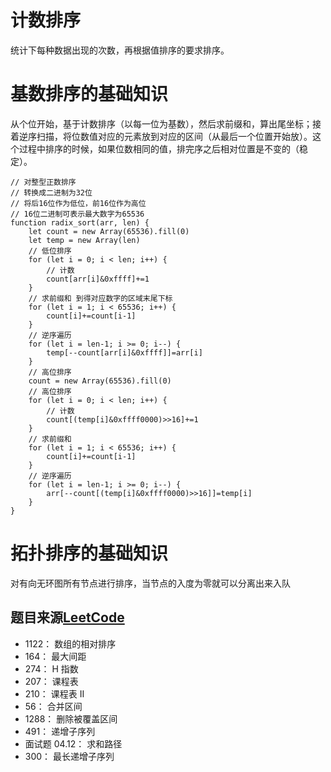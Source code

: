 # 计数排序
统计下每种数据出现的次数，再根据值排序的要求排序。
# 基数排序的基础知识
从个位开始，基于计数排序（以每一位为基数），然后求前缀和，算出尾坐标；接着逆序扫描，将位数值对应的元素放到对应的区间（从最后一个位置开始放）。这个过程中排序的时候，如果位数相同的值，排完序之后相对位置是不变的（稳定）。
```
// 对整型正数排序
// 转换成二进制为32位
// 将后16位作为低位，前16位作为高位
// 16位二进制可表示最大数字为65536
function radix_sort(arr, len) {
    let count = new Array(65536).fill(0)
    let temp = new Array(len)
    // 低位排序
    for (let i = 0; i < len; i++) {
        // 计数
        count[arr[i]&0xffff]+=1
    }
    // 求前缀和 到得对应数字的区域末尾下标
    for (let i = 1; i < 65536; i++) {
        count[i]+=count[i-1]     
    }
    // 逆序遍历
    for (let i = len-1; i >= 0; i--) {
        temp[--count[arr[i]&0xffff]]=arr[i]
    }
    // 高位排序
    count = new Array(65536).fill(0)
    // 高位排序
    for (let i = 0; i < len; i++) {
        // 计数
        count[(temp[i]&0xffff0000)>>16]+=1
    }
    // 求前缀和
    for (let i = 1; i < 65536; i++) {
        count[i]+=count[i-1]     
    }
    // 逆序遍历
    for (let i = len-1; i >= 0; i--) {
        arr[--count[(temp[i]&0xffff0000)>>16]]=temp[i]
    }
}
```
# 拓扑排序的基础知识
对有向无环图所有节点进行排序，当节点的入度为零就可以分离出来入队



## 题目来源[LeetCode](https://leetcode-cn.com/)
- 1122： 数组的相对排序
- 164： 最大间距
- 274： H 指数
- 207： 课程表
- 210： 课程表 II
- 56： 合并区间
- 1288： 删除被覆盖区间
- 491： 递增子序列
- 面试题 04.12： 求和路径
- 300： 最长递增子序列

